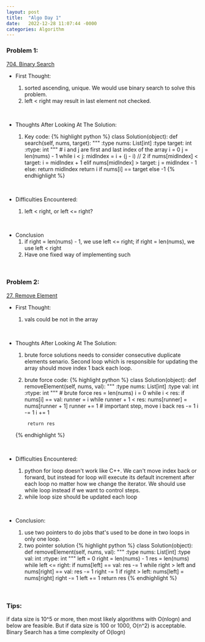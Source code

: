```yaml
---
layout: post
title:  "Algo Day 1"
date:   2022-12-28 11:07:44 -0000
categories: Algorithm
---
```


### Problem 1:

[704. Binary Search](https://leetcode.com/problems/binary-search/description/)

* First Thought:

  1. sorted ascending, unique. We would use binary search to solve this problem.
  2. left < right may result in last element not checked.

&nbsp;

* Thoughts After Looking At The Solution:

  1. Key code:
  {% highlight python %}
  class Solution(object):
      def search(self, nums, target):
          """
          :type nums: List[int]
          :type target: int
          :rtype: int
          """
          # i and j are first and last index of the array
          i = 0
          j = len(nums) - 1
          while i < j:
              midIndex = i + (j - i) // 2
              if nums[midIndex] < target:
                  i = midIndex + 1
              elif nums[midIndex] > target:
                  j = midIndex - 1
              else:
                  return midIndex
          return i if nums[i] == target else -1
  {% endhighlight %}

&nbsp;

* Difficulties Encountered:

  1. left < right, or left <= right?

&nbsp;

* Conclusion
  1. if right = len(nums) - 1, we use left <= right; if right = len(nums), we use left < right
  2. Have one fixed way of implementing such

&nbsp;

### Problem 2:

[27. Remove Element](https://leetcode.com/problems/remove-element/description/)

* First Thought:

  1. vals could be not in the array

&nbsp;

* Thoughts After Looking At The Solution:

  1. brute force solutions needs to consider consecutive duplicate elements senario. Second loop which is responsible for updating the array should move index 1 back each loop.
  2. brute force code:
  {% highlight python %}
  class Solution(object):
      def removeElement(self, nums, val):
          """
          :type nums: List[int]
          :type val: int
          :rtype: int
          """
          # brute force
          res = len(nums)
          i = 0
          while i < res:
              if nums[i] == val:
                  runner = i
                  while runner + 1 < res:
                      nums[runner] = nums[runner + 1]
                      runner += 1
                  # important step, move i back
                  res -= 1
                  i -= 1
              i += 1

          return res
  {% endhighlight %}

&nbsp;

* Difficulties Encountered:

  1. python for loop doesn't work like C++. We can't move index back or forward, but instead for loop will execute its default increment after each loop no matter how we change the iterator. We should use while loop instead if we want to control steps.
  2. while loop size should be updated each loop

&nbsp;

* Conclusion:

  1. use two pointers to do jobs that's used to be done in two loops in only one loop.
  2. two pointer solution
  {% highlight python %}
  class Solution(object):
      def removeElement(self, nums, val):
          """
          :type nums: List[int]
          :type val: int
          :rtype: int
          """
          left = 0
          right = len(nums) - 1
          res = len(nums)
          while left <= right:
              if nums[left] == val:
                  res -= 1
                  while right > left and nums[right] == val:
                      res -= 1
                      right -= 1
                  if right > left:
                      nums[left] = nums[right]
                      right -= 1
              left += 1
          return res
  {% endhighlight %}

&nbsp;


### Tips:
if data size is 10^5 or more, then most likely algorithms with O(nlogn) and below are feasible.
But if data size is 100 or 1000, O(n^2) is acceptable.
Binary Search has a time complexity of O(logn)
